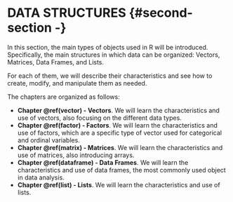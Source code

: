 <!--# (PART\*) Data Structures {-}-->

# **DATA STRUCTURES**  {#second-section -}

In this section, the main types of objects used in R will be introduced. Specifically, the main structures in which data can be organized: Vectors, Matrices, Data Frames, and Lists.

For each of them, we will describe their characteristics and see how to create, modify, and manipulate them as needed.

The chapters are organized as follows:

- **Chapter \@ref(vector) - Vectors**. We will learn the characteristics and use of vectors, also focusing on the different data types.
- **Chapter \@ref(factor) - Factors**. We will learn the characteristics and use of factors, which are a specific type of vector used for categorical and ordinal variables.
- **Chapter \@ref(matrix) - Matrices**. We will learn the characteristics and use of matrices, also introducing arrays.
- **Chapter \@ref(dataframe) - Data Frames**. We will learn the characteristics and use of data frames, the most commonly used object in data analysis.
- **Chapter \@ref(list) - Lists**. We will learn the characteristics and use of lists.
